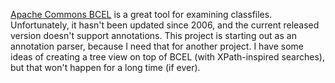 [Apache Commons BCEL](http://commons.apache.org/bcel/) is a great tool for examining classfiles. Unfortunately,
it hasn't been updated since 2006, and the current released version doesn't support annotations. This project
is starting out as an annotation parser, because I need that for another project. I have some ideas of creating
a tree view on top of BCEL (with XPath-inspired searches), but that won't happen for a long time (if ever).
